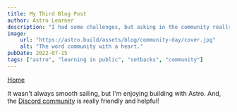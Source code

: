 ```yaml
---
title: My Third Blog Post
author: Astro Learner
description: "I had some challenges, but asking in the community really helped!"
image: 
    url: "https://astro.build/assets/blog/community-day/cover.jpg"
    alt: "The word community with a heart."
pubDate: 2022-07-15
tags: ["astro", "learning in public", "setbacks", "community"]
---
```

<a href="/">Home</a>

It wasn't always smooth sailing, but I'm enjoying building with Astro. And, the [Discord community](https://astro.build/chat) is really friendly and helpful!